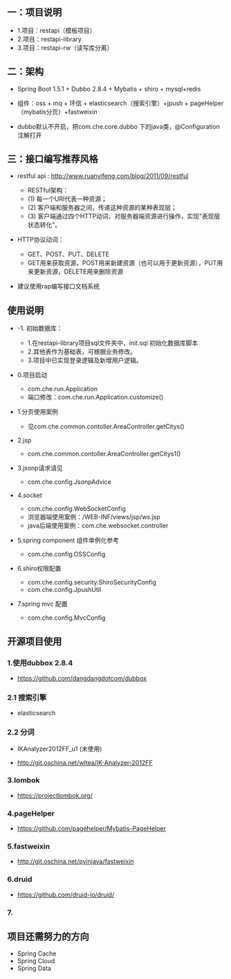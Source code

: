 


## 一：项目说明

* 1.项目：restapi（模板项目）
* 2.项目：restapi-library
* 3.项目：restapi-rw（读写库分离）

## 二：架构
* Spring Boot 1.5.1 + Dubbo 2.8.4 + Mybatis + shiro + mysql+redis
* 组件：oss + mq + 环信 + elasticsearch（搜索引擎）+jpush + pageHelper（mybatis分页）+fastweixin

* dubbo默认不开启，把com.che.core.dubbo 下的java类，@Configuration注解打开



## 三：接口编写推荐风格

* restful api : http://www.ruanyifeng.com/blog/2011/09/restful
	* RESTful架构：
	* (1) 每一个URI代表一种资源；
	* (2) 客户端和服务器之间，传递这种资源的某种表现层；
	* (3) 客户端通过四个HTTP动词，对服务器端资源进行操作，实现"表现层状态转化"。
* HTTP协议动词：
	* GET、POST、PUT、DELETE
	* GET用来获取资源，POST用来新建资源（也可以用于更新资源），PUT用来更新资源，DELETE用来删除资源

* 建议使用rap编写接口文档系统


## 使用说明

* -1. 初始数据库：
	* 1.在restapi-library项目sql文件夹中，init.sql 初始化数据库脚本
	* 2.其他表作为基础表，可根据业务修改。
	* 3.项目中已实现登录逻辑及新增用户逻辑。

* 0.项目启动
	* com.che.run.Application
	* 端口修改：com.che.run.Application.customize()
	
* 1.分页使用案例

	* 见com.che.common.contoller.AreaController.getCitys()

* 2.jsp
 	* com.che.common.contoller.AreaController.getCitys1()
	
* 3.jsonp请求请见

	* com.che.config.JsonpAdvice

* 4.socket
	* com.che.config.WebSocketConfig
	* 浏览器端使用案例：/WEB-INF/views/jsp/ws.jsp
	* java后端使用案例：com.che.websocket.controller
	
* 5.spring component 组件单例化参考

	* com.che.config.OSSConfig

* 6.shiro权限配置
	* com.che.config.security.ShiroSecurityConfig
	* com.che.config.JpushUtil
	
* 7.spring mvc 配置

	* com.che.config.MvcConfig



## 开源项目使用

### 1.使用dubbox 2.8.4
* https://github.com/dangdangdotcom/dubbox

### 2.1 搜索引擎
* elasticsearch
### 2.2 分词

* IKAnalyzer2012FF_u1 (未使用)

* http://git.oschina.net/wltea/IK-Analyzer-2012FF

### 3.lombok

* https://projectlombok.org/

### 4.pageHelper

* https://github.com/pagehelper/Mybatis-PageHelper

### 5.fastweixin

* http://git.oschina.net/pyinjava/fastweixin

### 6.druid
* https://github.com/druid-io/druid/

### 7.

## 项目还需努力的方向


* Spring Cache
* Spring Cloud
* Spring Data